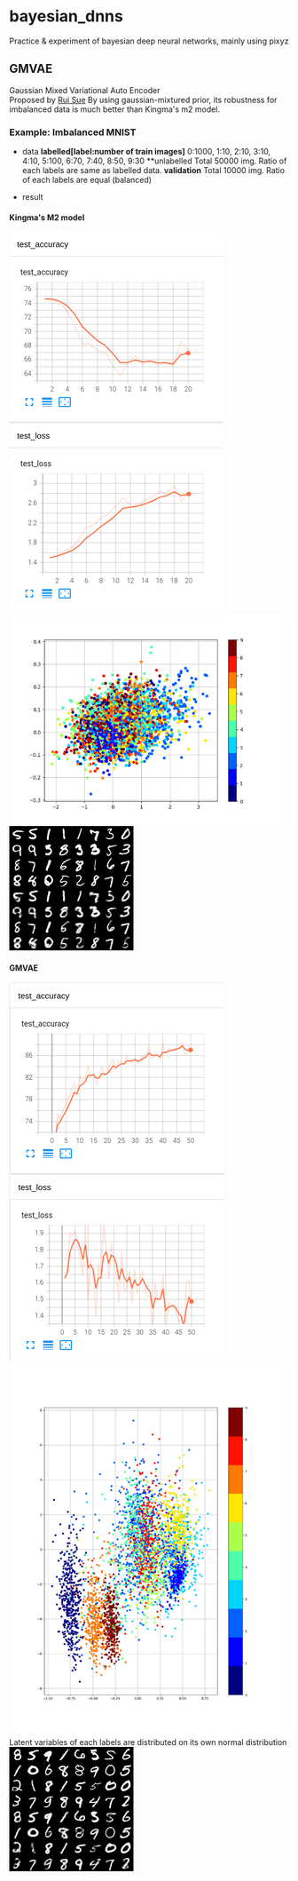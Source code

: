 # bayesian_dnns
Practice &amp; experiment of bayesian deep neural networks, mainly using pixyz
## GMVAE  
Gaussian Mixed Variational Auto Encoder  
Proposed by [Rui Sue](http://ruishu.io/2016/12/25/gmvae/)
By using gaussian-mixtured prior, its robustness for imbalanced data is much better than Kingma's m2 model.
### Example: Imbalanced MNIST
- data
**labelled[label:number of train images]** 0:1000, 1:10, 2:10, 3:10, 4:10, 5:100, 6:70, 7:40, 8:50, 9:30
**unlabelled Total 50000 img. Ratio of each labels are same as labelled data.
**validation** Total 10000 img. Ratio of each labels are equal (balanced)

- result
#### Kingma's M2 model
![m2_imbalanced_metrics](results/gmvae_imbalanced_mnist/m2_metrics.png)  
![m2_imbalanced_latent](results/gmvae_imbalanced_mnist/m2_latent.png)  
![m2_imbalanced_recon](results/gmvae_imbalanced_mnist/m2_recon.png)  

#### GMVAE
![gmvae_imbalanced_metrics](results/gmvae_imbalanced_mnist/gmvae_metrics.png)
![gmvae_imbalanced_latent](results/gmvae_imbalanced_mnist/gmvae_latent.png)  
Latent variables of each labels are distributed on its own normal distribution   
![gmvae_imbalanced_recon](results/gmvae_imbalanced_mnist/gmvae_recon.png)  


